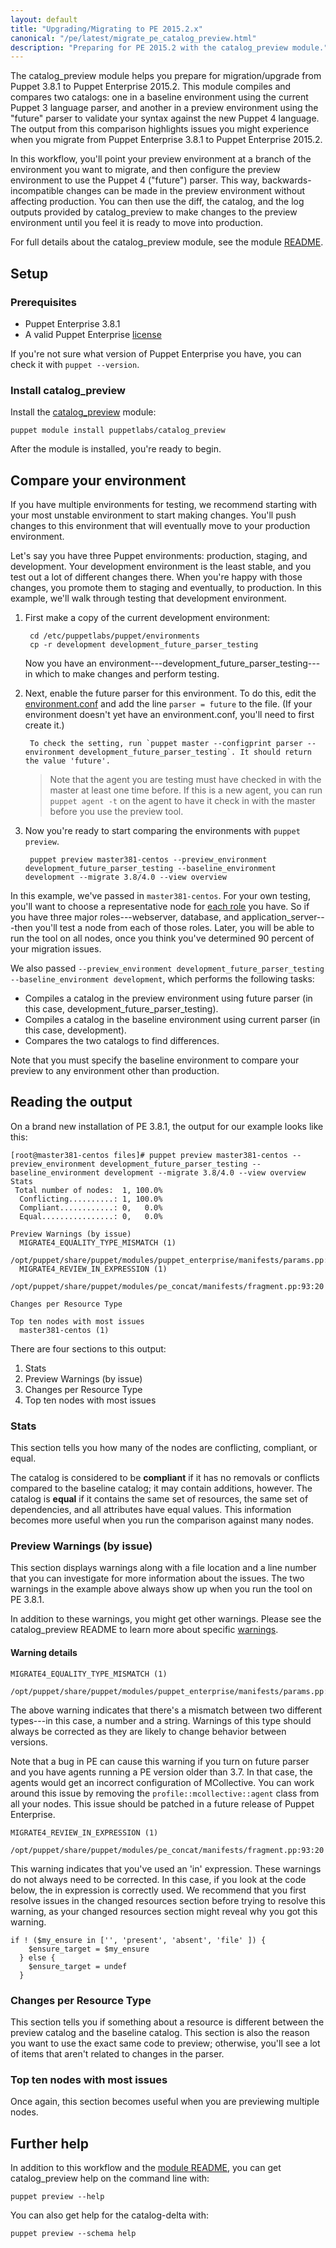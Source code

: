 ```yaml
---
layout: default
title: "Upgrading/Migrating to PE 2015.2.x"
canonical: "/pe/latest/migrate_pe_catalog_preview.html"
description: "Preparing for PE 2015.2 with the catalog_preview module."
---
```


[catalogpreview]: https://forge.puppetlabs.com/puppetlabs/catalog_preview
[license]: ./install_what_and_where.html#license-file
[parser]: puppet/3.8/reference/config_file_environment.html#parser
[roles]: ./puppet_assign_configurations.html#assigning-configuration-data-with-role-and-profile-modules

The catalog_preview module helps you prepare for migration/upgrade from Puppet 3.8.1 to Puppet Enterprise 2015.2. This module compiles and compares two catalogs: one in a baseline environment using the current Puppet 3 language parser, and another in a preview environment using the "future" parser to validate your syntax against the new Puppet 4 language. The output from this comparison highlights issues you might experience when you migrate from Puppet Enterprise 3.8.1 to Puppet Enterprise 2015.2.

In this workflow, you'll point your preview environment at a branch of the environment you want to migrate, and then configure the preview environment to use the Puppet 4 ("future") parser. This way, backwards-incompatible changes can be made in the preview environment without affecting production. You can then use the diff, the catalog, and the log outputs provided by catalog_preview to make changes to the preview environment until you feel it is ready to move into production.

For full details about the catalog_preview module, see the module [README][catalogpreview].

## Setup

### Prerequisites

* Puppet Enterprise 3.8.1
* A valid Puppet Enterprise [license][license]

If you're not sure what version of Puppet Enterprise you have, you can check it with `puppet --version`.

### Install catalog_preview

Install the [catalog_preview][catalogpreview] module:

`puppet module install puppetlabs/catalog_preview`

After the module is installed, you're ready to begin.

## Compare your environment

If you have multiple environments for testing, we recommend starting with your most unstable environment to start making changes. You'll push changes to this environment that will eventually move to your production environment. 

Let's say you have three Puppet environments: production, staging, and development. Your development environment is the least stable, and you test out a lot of different changes there. When you're happy with those changes, you promote them to staging and eventually, to production. In this example, we'll walk through testing that development environment.

1. First make a copy of the current development environment:


	    cd /etc/puppetlabs/puppet/environments
	    cp -r development development_future_parser_testing


    Now you have an environment---development_future_parser_testing---in which to make changes and perform testing. 

2. Next, enable the future parser for this environment. To do this, edit the [environment.conf][parser] and add the line `parser = future` to the file. (If your environment doesn't yet have an environment.conf, you'll need to first create it.)

        To check the setting, run `puppet master --configprint parser --environment development_future_parser_testing`. It should return the value 'future'.

      > Note that the agent you are testing must have checked in with the master at least one time before. If this is a new agent, you can run `puppet agent -t` on the agent to have it check in with the master before you use the preview tool.

3. Now you're ready to start comparing the environments with `puppet preview`. 


	    puppet preview master381-centos --preview_environment development_future_parser_testing --baseline_environment development --migrate 3.8/4.0 --view overview

In this example, we've passed in `master381-centos`. For your own testing, you'll want to choose a representative node for [each role][roles] you have. So if you have three major roles---webserver, database, and application_server---then you'll test a node from each of those roles. Later, you will be able to run the tool on all nodes, once you think you've determined 90 percent of your migration issues. 

We also passed `--preview_environment development_future_parser_testing --baseline_environment development`, which performs the following tasks: 

* Compiles a catalog in the preview environment using future parser (in this case, development_future_parser_testing).
* Compiles a catalog in the baseline environment using current parser (in this case, development).
* Compares the two catalogs to find differences.

Note that you must specify the baseline environment to compare your preview to any environment other than production.

## Reading the output

On a brand new installation of PE 3.8.1, the output for our example looks like this:

~~~
[root@master381-centos files]# puppet preview master381-centos --preview_environment development_future_parser_testing --baseline_environment development --migrate 3.8/4.0 --view overview
Stats
 Total number of nodes:  1, 100.0%
  Conflicting..........: 1, 100.0%
  Compliant............: 0,   0.0%
  Equal................: 0,   0.0%

Preview Warnings (by issue)
  MIGRATE4_EQUALITY_TYPE_MISMATCH (1)
    /opt/puppet/share/puppet/modules/puppet_enterprise/manifests/params.pp:158:26
  MIGRATE4_REVIEW_IN_EXPRESSION (1)
    /opt/puppet/share/puppet/modules/pe_concat/manifests/fragment.pp:93:20

Changes per Resource Type

Top ten nodes with most issues
  master381-centos (1)
~~~

There are four sections to this output:

1. Stats
2. Preview Warnings (by issue)
3. Changes per Resource Type
4. Top ten nodes with most issues

### Stats

This section tells you how many of the nodes are conflicting, compliant, or equal.

The catalog is considered to be **compliant** if it has no removals or conflicts compared to the baseline catalog; it may contain additions, however. The catalog is **equal** if it contains the same set of resources, the same set of dependencies, and all attributes have equal values. This information becomes more useful when you run the comparison against many nodes.  

### Preview Warnings (by issue)

This section displays warnings along with a file location and a line number that you can investigate for more information about the issues. The two warnings in the example above always show up when you run the tool on PE 3.8.1. 

In addition to these warnings, you might get other warnings. Please see the catalog_preview README to learn more about specific [warnings](https://forge.puppetlabs.com/puppetlabs/catalog_preview#migration-warnings).

#### Warning details

~~~
MIGRATE4_EQUALITY_TYPE_MISMATCH (1)
    /opt/puppet/share/puppet/modules/puppet_enterprise/manifests/params.pp:158:26
~~~

The above warning indicates that there's a mismatch between two different types---in this case, a number and a string. Warnings of this type should always be corrected as they are likely to change behavior between versions.

Note that a bug in PE can cause this warning if you turn on future parser and you have agents running a PE version older than 3.7. In that case, the agents would get an incorrect configuration of MCollective. You can work around this issue by removing the `profile::mcollective::agent` class from all your nodes. This issue should be patched in a future release of Puppet Enterprise.

~~~
MIGRATE4_REVIEW_IN_EXPRESSION (1)
    /opt/puppet/share/puppet/modules/pe_concat/manifests/fragment.pp:93:20
~~~

This warning indicates that you've used an 'in' expression. These warnings do not always need to be corrected. In this case, if you look at the code below, the in expression is correctly used. We recommend that you first resolve issues in the changed resources section before trying to resolve this warning, as your changed resources section might reveal why you got this warning.

~~~
if ! ($my_ensure in ['', 'present', 'absent', 'file' ]) {
    $ensure_target = $my_ensure
  } else {
    $ensure_target = undef
  }
~~~

### Changes per Resource Type

This section tells you if something about a resource is different between the preview catalog and the baseline catalog. This section is also the reason you want to use the exact same code to preview; otherwise, you'll see a lot of items that aren't related to changes in the parser.

### Top ten nodes with most issues

Once again, this section becomes useful when you are previewing multiple nodes.

## Further help

In addition to this workflow and the [module README][catalogpreview], you can get catalog_preview help on the command line with:

`puppet preview --help`

You can also get help for the catalog-delta with:

`puppet preview --schema help`